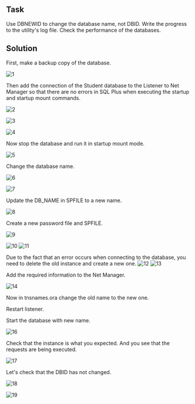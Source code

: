 ## Task
Use DBNEWID to change the database name, not DBID. Write the progress to the utility's log file. Check the performance of the databases.

## Solution
First, make a backup copy of the database.

![1](https://user-images.githubusercontent.com/61746700/159165356-aff8e2b9-4044-4e75-af36-ff2079b34988.png)

Then add the connection of the Student database to the Listener to Net Manager so that there are no errors in SQL Plus when executing the startup and startup mount commands.

![2](https://user-images.githubusercontent.com/61746700/159165385-cb47afc0-15d9-4e09-a0c3-1e6c20a60d42.JPG)

![3](https://user-images.githubusercontent.com/61746700/159163532-ff3b4fc3-0258-4c32-85df-82e181dce9bd.png)

![4](https://user-images.githubusercontent.com/61746700/159163538-8846ceb5-c042-4845-b992-34843cbdd96b.png)

Now stop the database and run it in startup mount mode.

![5](https://user-images.githubusercontent.com/61746700/159163575-f9996848-4653-4069-9af1-c71c898baf8d.png)

Change the database name.

![6](https://user-images.githubusercontent.com/61746700/159163595-523a9071-f384-4688-bdc9-c0f5224745d8.png)

![7](https://user-images.githubusercontent.com/61746700/159165479-0e80abc6-b40a-4998-9749-edccd6bdd4aa.png)

Update the DB_NAME in SPFILE to a new name.

![8](https://user-images.githubusercontent.com/61746700/159165145-d824527a-12d1-4661-b4de-2fd5dfeeea89.png)

Create a new password file and SPFILE.

![9](https://user-images.githubusercontent.com/61746700/159165160-ac4acf51-6e73-4eaf-be1f-a8f826d4e8e6.png)

![10](https://user-images.githubusercontent.com/61746700/159165162-073ab7d6-2a23-4ab4-8b9a-27810913fb03.png)
![11](https://user-images.githubusercontent.com/61746700/159165163-cb4648db-54ba-4c40-b5de-36a97d730c67.png)

Due to the fact that an error occurs when connecting to the database, you need to delete the old instance and create a new one.
![12](https://user-images.githubusercontent.com/61746700/159165198-d83baad4-031a-4d69-b050-18e4e91fb373.png)
![13](https://user-images.githubusercontent.com/61746700/159165206-8e427dc1-7045-441e-9a26-fdaf71a14329.png)

Add the required information to the Net Manager.

![14](https://user-images.githubusercontent.com/61746700/159165214-78048133-c2f5-41b4-8c58-15956af8ebbe.png)

Now in tnsnames.ora change the old name to the new one.

Restart listener.

Start the database with new name.

![16](https://user-images.githubusercontent.com/61746700/159165279-6b470501-4590-457c-9216-eadec8a77d8f.png)

Check that the instance is what you expected. And you see that the requests are being executed.

![17](https://user-images.githubusercontent.com/61746700/159165288-b589fc03-5e48-44ac-bc82-7cedfe2de5b4.png)

Let's check that the DBID has not changed.

![18](https://user-images.githubusercontent.com/61746700/159165415-3d1ce97c-f4fa-4377-93eb-889f65d9be10.png)

![19](https://user-images.githubusercontent.com/61746700/159165416-b512fd18-eac4-45e6-8c00-7809f09a1556.png)
